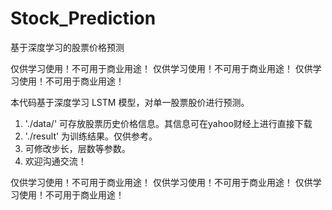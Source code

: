 # Stock_Prediction
基于深度学习的股票价格预测


仅供学习使用！不可用于商业用途！
仅供学习使用！不可用于商业用途！
仅供学习使用！不可用于商业用途！

本代码基于深度学习 LSTM 模型，对单一股票股价进行预测。
1.  './data/' 可存放股票历史价格信息。其信息可在yahoo财经上进行直接下载
2. './result' 为训练结果。仅供参考。
3. 可修改步长，层数等参数。
4. 欢迎沟通交流！


仅供学习使用！不可用于商业用途！
仅供学习使用！不可用于商业用途！
仅供学习使用！不可用于商业用途！
